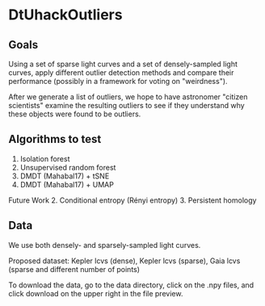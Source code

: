 # DtUhackOutliers

## Goals
Using a set of sparse light curves and a set of densely-sampled light curves, apply different outlier detection methods and compare their performance (possibly in a framework for voting on "weirdness"). 

After we generate a list of outliers, we hope to have astronomer "citizen scientists" examine the resulting outliers to see if they understand why these objects were found to be outliers. 

## Algorithms to test

1. Isolation forest
2. Unsupervised random forest
3. DMDT (Mahabal17) + tSNE
4. DMDT (Mahabal17) + UMAP


Future Work
2. Conditional entropy (Rényi entropy)
3. Persistent homology

## Data

We use both densely- and sparsely-sampled light curves. 

Proposed dataset: Kepler lcvs (dense), Kepler lcvs (sparse), Gaia lcvs (sparse and different number of points) 

To download the data, go to the data directory, click on the .npy files, and click download on the upper right in the file preview. 
